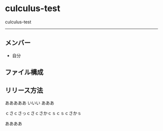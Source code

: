 # culculus-test
culculus-test

---

## メンバー
* 自分

## ファイル構成

## リリース方法
あああああ
いいい
あああ



ｃさｃさっｃさｃさかｃｓｃｓｃさかｓ

ああああ